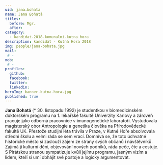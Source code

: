 ```yaml
---
uid: jana.bohata
name: Jana Bohatá
titles:
  before: Mgr.
  after: 
category:
  - kandidat-2018-komunalni-kutna_hora
description: kandidát - Kutná Hora 2018
img: people/jana-bohata.jpg
mail:
 # - 
mob:
 # -
profiles:
  github:
  facebook: 
  twitter:
  linkedin:
heroImg: banner-kutna-hora.jpg
published: true
---
```


**Jana Bohatá** (* 30. listopadu 1992) je studentkou v biomedicínském doktorském programu na 1. lékařské fakultě Univerzity Karlovy a zároveň pracuje jako odborná pracovnice v imunogenetické laboratoři. Vystudovala magisterský obor Antropologie a genetika člověka na Přírodovědecké fakultě UK. Přestože studijní léta trávila v Praze, v Kutné Hoře absolvovala střední školu a velmi ráda se sem vrací. Domnívá se, že toto úchvatné historické město si zaslouží zájem ze strany svých občanů i návštěvníků. Zajímá ji kulturní dění, objevování nových podniků, ráda peče, čte a cestuje. S Pirátskou stranou sympatizuje kvůli jejímu programu, jasným vizím a lidem, kteří si umí obhájit své postoje a logicky argumentovat.

